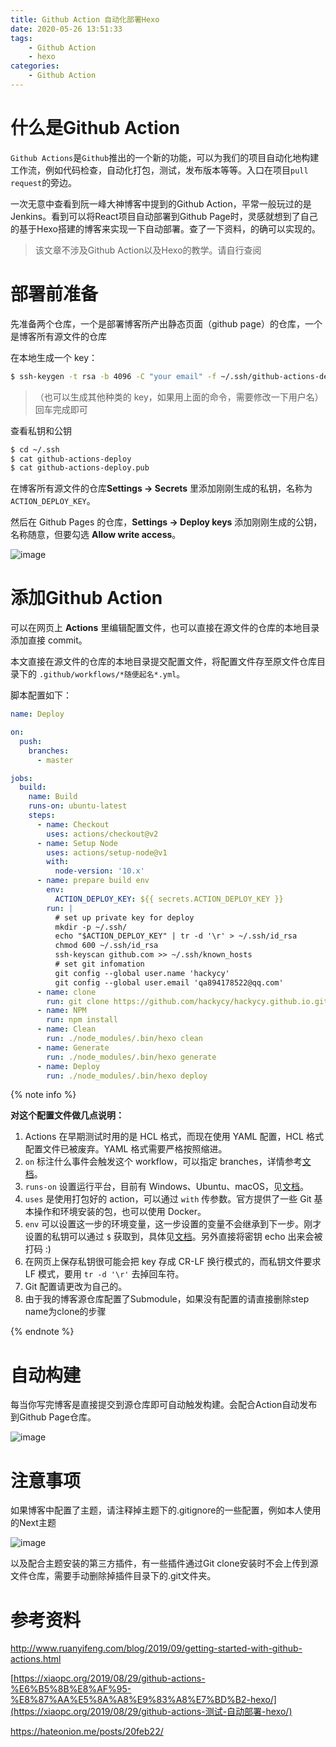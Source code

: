 ```yaml
---
title: Github Action 自动化部署Hexo
date: 2020-05-26 13:51:33
tags:
    - Github Action
    - hexo
categories:
    - Github Action
---
```


# 什么是Github Action

`Github Actions`是`Github`推出的一个新的功能，可以为我们的项目自动化地构建工作流，例如代码检查，自动化打包，测试，发布版本等等。入口在项目`pull request`的旁边。

一次无意中查看到阮一峰大神博客中提到的Github Action，平常一般玩过的是Jenkins。看到可以将React项目自动部署到Github Page时，灵感就想到了自己的基于Hexo搭建的博客来实现一下自动部署。查了一下资料，的确可以实现的。

<!-- more -->

> 该文章不涉及Github Action以及Hexo的教学。请自行查阅

# 部署前准备

先准备两个仓库，一个是部署博客所产出静态页面（github page）的仓库，一个是博客所有源文件的仓库

在本地生成一个 key：

``` bash
$ ssh-keygen -t rsa -b 4096 -C "your email" -f ~/.ssh/github-actions-deploy
```

> （也可以生成其他种类的 key，如果用上面的命令，需要修改一下用户名） 回车完成即可

查看私钥和公钥

``` bash
$ cd ~/.ssh
$ cat github-actions-deploy
$ cat github-actions-deploy.pub
```

在博客所有源文件的仓库**Settings -> Secrets** 里添加刚刚生成的私钥，名称为 `ACTION_DEPLOY_KEY`。

然后在 Github Pages 的仓库，**Settings -> Deploy keys** 添加刚刚生成的公钥，名称随意，但要勾选 **Allow write access**。

![image](https://user-images.githubusercontent.com/26972260/82867966-592bb400-9f5e-11ea-8601-22368fbe956a.png)

# 添加Github Action

可以在网页上 **Actions** 里编辑配置文件，也可以直接在源文件的仓库的本地目录添加直接 commit。

本文直接在源文件的仓库的本地目录提交配置文件，将配置文件存至原文件仓库目录下的 `.github/workflows/*随便起名*.yml`。

脚本配置如下：

``` yaml
name: Deploy

on:
  push:
    branches:    
      - master

jobs:
  build:
    name: Build
    runs-on: ubuntu-latest
    steps:
      - name: Checkout
        uses: actions/checkout@v2
      - name: Setup Node 
        uses: actions/setup-node@v1
        with:
          node-version: '10.x'
      - name: prepare build env
        env:
          ACTION_DEPLOY_KEY: ${{ secrets.ACTION_DEPLOY_KEY }}
        run: |
          # set up private key for deploy
          mkdir -p ~/.ssh/
          echo "$ACTION_DEPLOY_KEY" | tr -d '\r' > ~/.ssh/id_rsa
          chmod 600 ~/.ssh/id_rsa
          ssh-keyscan github.com >> ~/.ssh/known_hosts
          # set git infomation
          git config --global user.name 'hackycy'
          git config --global user.email 'qa894178522@qq.com'
      - name: clone
        run: git clone https://github.com/hackycy/hackycy.github.io.git .deploy_git
      - name: NPM
        run: npm install
      - name: Clean
        run: ./node_modules/.bin/hexo clean
      - name: Generate
        run: ./node_modules/.bin/hexo generate
      - name: Deploy
        run: ./node_modules/.bin/hexo deploy
```

{% note info %}

**对这个配置文件做几点说明：**

1. Actions 在早期测试时用的是 HCL 格式，而现在使用 YAML 配置，HCL 格式配置文件已被废弃。YAML 格式需要严格按照缩进。
2. `on` 标注什么事件会触发这个 workflow，可以指定 branches，详情参考[文档](https://help.github.com/en/articles/events-that-trigger-workflows)。
3. `runs-on` 设置运行平台，目前有 Windows、Ubuntu、macOS，见[文档](https://help.github.com/en/articles/virtual-environments-for-github-actions)。
4. `uses` 是使用打包好的 action，可以通过 `with` 传参数。官方提供了一些 Git 基本操作和环境安装的包，也可以使用 Docker。
5. `env` 可以设置这一步的环境变量，这一步设置的变量不会继承到下一步。刚才设置的私钥可以通过 `$` 获取到，具体见[文档](https://help.github.com/en/articles/virtual-environments-for-github-actions)。另外直接将密钥 echo 出来会被打码 :)
6. 在网页上保存私钥很可能会把 key 存成 CR-LF 换行模式的，而私钥文件要求 LF 模式，要用 `tr -d '\r'` 去掉回车符。
7. Git 配置请更改为自己的。
8. 由于我的博客源仓库配置了Submodule，如果没有配置的请直接删除step name为clone的步骤

{% endnote %}

# 自动构建

每当你写完博客是直接提交到源仓库即可自动触发构建。会配合Action自动发布到Github Page仓库。

![image](https://user-images.githubusercontent.com/26972260/82869130-5336d280-9f60-11ea-8226-f548c61d122d.png)

# 注意事项

如果博客中配置了主题，请注释掉主题下的.gitignore的一些配置，例如本人使用的Next主题

![image](https://user-images.githubusercontent.com/26972260/82867335-406ece80-9f5d-11ea-88fd-64ee69618acc.png)

以及配合主题安装的第三方插件，有一些插件通过Git clone安装时不会上传到源文件仓库，需要手动删除掉插件目录下的.git文件夹。

# 参考资料

http://www.ruanyifeng.com/blog/2019/09/getting-started-with-github-actions.html

[https://xiaopc.org/2019/08/29/github-actions-%E6%B5%8B%E8%AF%95-%E8%87%AA%E5%8A%A8%E9%83%A8%E7%BD%B2-hexo/](https://xiaopc.org/2019/08/29/github-actions-测试-自动部署-hexo/)

https://hateonion.me/posts/20feb22/

